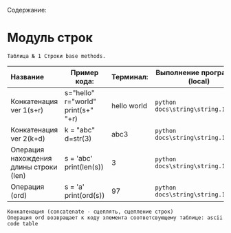 Содержание:

# Модуль строк
```
Таблица № 1 Строки base methods.
```
| Название                               | Пример кода:                             | Терминал:   | Выполнение программы (local)           |                                                                       Link Github |
|:---------------------------------------|------------------------------------------|-------------|----------------------------------------|----------------------------------------------------------------------------------:|
| Конкатенация ver 1(s+r)                | s="hello"<br/>r="world"<br/>print(s+" "+r) | hello world | ```python docs\string\string.1.0.py``` | [Code](https://github.com/Vinvladi/python3/blob/main/DocsFull/docs/string/string.1.0.py) |
| Конкатенация ver 2(k+d)                | k = "abc"<br/>d=str(3)                   | abc3        | ```python docs\string\string.1.1.py```        | [Code](https://github.com/Vinvladi/python3/blob/main/DocsFull/docs/string/string.1.1.py) |
| Операция нахождения длины строки (len) | s = 'abc'<br/>print(len(s))              | 3           | ```python docs\string\string.1.2.py```        | [Code](https://github.com/Vinvladi/python3/blob/main/DocsFull/docs/string/string.1.2.py) |
| Операция (ord)                         | s = 'a'<br/>print(ord(s))                | 97          | ```python docs\string\string.1.3.py```        | [Code](https://github.com/Vinvladi/python3/blob/main/DocsFull/docs/string/string.1.3.py) |
```
Конкатенация (concatenate - сцеплять, сцепление строк)
Операция ord возвращает к коду элемента соответсвующему таблице: ascii code table
```

